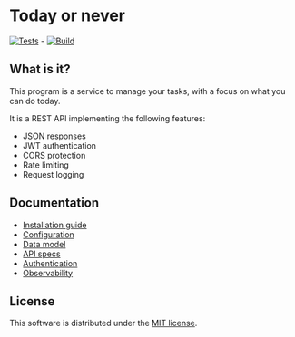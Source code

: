 # Today or never

[![Tests](https://github.com/pierre-lecocq/todayornever-api/actions/workflows/tests.yml/badge.svg)](https://github.com/pierre-lecocq/todayornever-api/actions/workflows/tests.yml) - [![Build](https://github.com/pierre-lecocq/todayornever-api/actions/workflows/build.yml/badge.svg)](https://github.com/pierre-lecocq/todayornever-api/actions/workflows/build.yml)

## What is it?

This program is a service to manage your tasks, with a focus on what you can do today.

It is a REST API implementing the following features:

- JSON responses
- JWT authentication
- CORS protection
- Rate limiting
- Request logging

## Documentation

- [Installation guide](./docs/install.md)
- [Configuration](./docs/configuration.md)
- [Data model](./docs/model.md)
- [API specs](./docs/api.md)
- [Authentication](./docs/authentication.md)
- [Observability](./docs/observability.md)

## License

This software is distributed under the [MIT license](./LICENSE).
